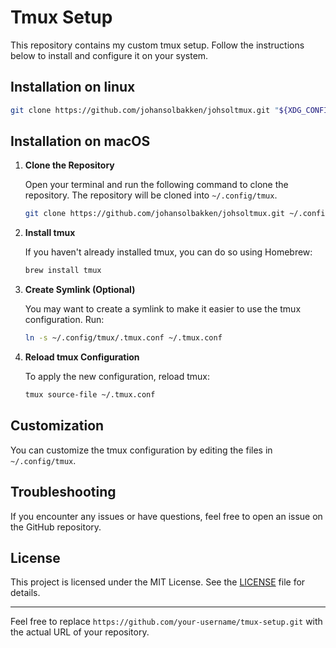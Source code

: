 # Tmux Setup

This repository contains my custom tmux setup. Follow the instructions below to install and configure it on your system.

## Installation on linux

~~~sh
git clone https://github.com/johansolbakken/johsoltmux.git "${XDG_CONFIG_HOME:-$HOME/.config}"/tmux
~~~

## Installation on macOS

1. **Clone the Repository**

   Open your terminal and run the following command to clone the repository. The repository will be cloned into `~/.config/tmux`.

   ```sh
   git clone https://github.com/johansolbakken/johsoltmux.git ~/.config/tmux
   ```

2. **Install tmux**

   If you haven't already installed tmux, you can do so using Homebrew:

   ```sh
   brew install tmux
   ```

3. **Create Symlink (Optional)**

   You may want to create a symlink to make it easier to use the tmux configuration. Run:

   ```sh
   ln -s ~/.config/tmux/.tmux.conf ~/.tmux.conf
   ```

4. **Reload tmux Configuration**

   To apply the new configuration, reload tmux:

   ```sh
   tmux source-file ~/.tmux.conf
   ```

## Customization

You can customize the tmux configuration by editing the files in `~/.config/tmux`.

## Troubleshooting

If you encounter any issues or have questions, feel free to open an issue on the GitHub repository.

## License

This project is licensed under the MIT License. See the [LICENSE](LICENSE) file for details.

---

Feel free to replace `https://github.com/your-username/tmux-setup.git` with the actual URL of your repository.
